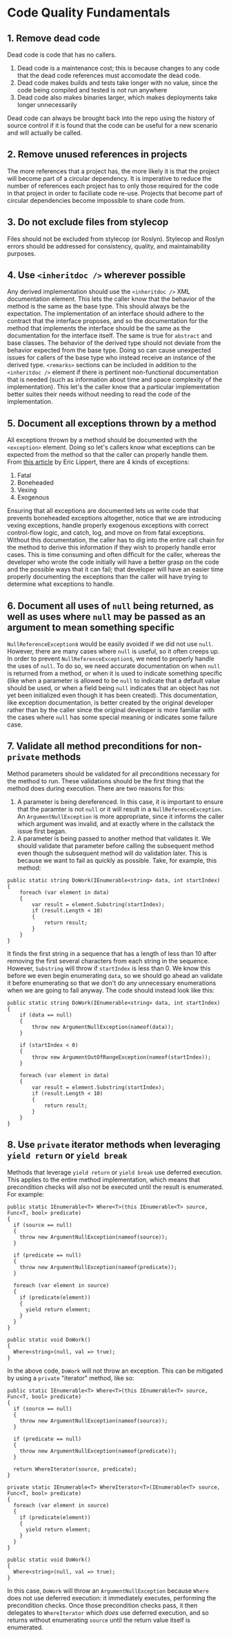 # Code Quality Fundamentals

## 1. Remove dead code
Dead code is code that has no callers. 

1. Dead code is a maintenance cost; this is because changes to any code that the dead code references must accomodate the dead code.
2. Dead code makes builds and tests take longer with no value, since the code being compiled and tested is not run anywhere
3. Dead code also makes binaries larger, which makes deployments take longer unnecessarily

Dead code can always be brought back into the repo using the history of source control if it is found that the code can be useful for a new scenario and will actually be called.

## 2. Remove unused references in projects
The more references that a project has, the more likely it is that the project will become part of a circular dependency. It is imperative to reduce the number of references each project has to only those required for the code in that project in order to faciliate code re-use. Projects that become part of circular dependencies become impossible to share code from. 

## 3. Do not exclude files from stylecop
Files should not be excluded from stylecop (or Roslyn). Stylecop and Roslyn errors should be addressed for consistency, quality, and maintainability purposes. 

## 4. Use ```<inheritdoc />``` wherever possible
Any derived implementation should use the ```<inheritdoc />``` XML documentation element. This lets the caller know that the behavior of the method is the same as the base type. This should always be the expectation. The implementation of an interface should adhere to the contract that the interface proposes, and so the documentation for the method that implements the interface should be the same as the documentation for the interface itself. The same is true for ```abstract``` and base classes. The behavior of the derived type should not deviate from the behavior expected from the base type. Doing so can cause unexpected issues for callers of the base type who instead receive an instance of the derived type. ```<remarks>``` sections can be included in addition to the ```<inheritdoc />``` element if there is pertinent non-functional documentation that is needed (such as information about time and space complexity of the implementation). This let's the caller know that a particular implementation better suites their needs without needing to read the code of the implementation. 

## 5. Document all exceptions thrown by a method
All exceptions thrown by a method should be documented with the ```<exception>``` element. Doing so let's callers know what exceptions can be expected from the method so that the caller can properly handle them. From [this article](https://ericlippert.com/2008/09/10/vexing-exceptions/) by Eric Lippert, there are 4 kinds of exceptions:

1. Fatal
2. Boneheaded
3. Vexing
4. Exogenous

Ensuring that all exceptions are documented lets us write code that prevents boneheaded exceptions altogether, notice that we are introducing vexing exceptions, handle properly exogenous exceptions with correct control-flow logic, and catch, log, and move on from fatal exceptions. Without this documentation, the caller has to dig into the entire call chain for the method to derive this information if they wish to properly handle error cases. This is time consuming and often difficult for the caller, whereas the developer who wrote the code initially will have a better grasp on the code and the possible ways that it can fail; that developer will have an easier time properly documenting the exceptions than the caller will have trying to determine what exceptions to handle. 

## 6. Document all uses of ```null``` being returned, as well as uses where ```null``` may be passed as an argument to mean something specific
```NullReferenceException```s would be easily avoided if we did not use ```null```. However, there are many cases where ```null``` is useful, so it often creeps up. In order to prevent ```NullReferenceException```s, we need to properly handle the uses of ```null```. To do so, we need accurate documentation on when ```null``` is returned from a method, or when it is used to indicate something specific (like when a parameter is allowed to be ```null``` to indicate that a default value should be used, or when a field being ```null``` indicates that an object has not yet been initialized even though it has been created). This documentation, like exception documentation, is better created by the original developer rather than by the caller since the original developer is more familiar with the cases where ```null``` has some special meaning or indicates some failure case. 

## 7. Validate all method preconditions for non-```private``` methods
Method parameters should be validated for all preconditions necessary for the method to run. These validations should be the first thing that the method does during execution. There are two reasons for this:

1. A parameter is being dereferenced. In this case, it is important to ensure that the paramter is not ```null``` or it will result in a ```NullReferenceException```. An ```ArgumentNullException``` is more appropriate, since it informs the caller which argument was invalid, and at exactly where in the callstack the issue first began.
2. A parameter is being passed to another method that validates it. We should validate that parameter before calling the subsequent method even though the subsequent method will do validation later. This is because we want to fail as quickly as possible. Take, for example, this method:

```
public static string DoWork(IEnumerable<string> data, int startIndex)
{
    foreach (var element in data)
    {
        var result = element.Substring(startIndex);
        if (result.Length < 10)
        {
            return result;
        }
    }
}
```

It finds the first string in a sequence that has a length of less than 10 after removing the first several characters from each string in the sequence. However, ```Substring``` will throw if ```startIndex``` is less than 0. We know this before we even begin enumerating ```data```, so we should go ahead an validate it before enumerating so that we don't do any unnecessary enumerations when we are going to fail anyway. The code should instead look like this:

```
public static string DoWork(IEnumerable<string> data, int startIndex)
{
    if (data == null)
    {
        throw new ArgumentNullException(nameof(data));
    }

    if (startIndex < 0)
    {
        throw new ArgumentOutOfRangeException(nameof(startIndex));
    }

    foreach (var element in data)
    {
        var result = element.Substring(startIndex);
        if (result.Length < 10)
        {
            return result;
        }
    }
}
``` 

## 8. Use ```private``` iterator methods when leveraging ```yield return``` or ```yield break```
Methods that leverage ```yield return``` or ```yield break``` use deferred execution. This applies to the entire method implementation, which means that precondition checks will also not be executed until the result is enumerated. For example:

```
public static IEnumerable<T> Where<T>(this IEnumerable<T> source, Func<T, bool> predicate)
{
  if (source == null)
  {
    throw new ArgumentNullException(nameof(source));
  }
  
  if (predicate == null)
  {
    throw new ArgumentNullException(nameof(predicate));
  }
  
  foreach (var element in source)
  {
    if (predicate(element))
    {
      yield return element;
    }
  }
}

public static void DoWork()
{
  Where<string>(null, val => true);
}
```

In the above code, ```DoWork``` will not throw an exception. This can be mitigated by using a ```private``` "iterator" method, like so:

```
public static IEnumerable<T> Where<T>(this IEnumerable<T> source, Func<T, bool> predicate)
{
  if (source == null)
  {
    throw new ArgumentNullException(nameof(source));
  }
  
  if (predicate == null)
  {
    throw new ArgumentNullException(nameof(predicate));
  }
  
  return WhereIterator(source, predicate);
}

private static IEnumerable<T> WhereIterator<T>(IEnumerable<T> source, Func<T, bool> predicate)
{
  foreach (var element in source)
  {
    if (predicate(element))
    {
      yield return element;
    }
  }
}

public static void DoWork()
{
  Where<string>(null, val => true);
}
```

In this case, ```DoWork``` will throw an ```ArgumentNullException``` because ```Where``` does not use deferred execution: it immediately executes, performing the precondition checks. Once those precondition checks pass, it then delegates to ```WhereIterator``` which *does* use deferred execution, and so returns without enumerating ```source``` until the return value itself is enumerated. 
